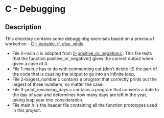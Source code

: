 # C - Debugging

## Description
This directory contains some debugginbg exercises based on a previous I worked on - [C - Variable, if, else, while](https://github.com/TosinISOGUN/alx-low_level_programming/tree/master/0x01-variables_if_else_while).

* File 0-main.c is adapted from [0-positive_or_negative.c](https://github.com/TosinISOGUN/alx-low_level_programming/blob/master/0x01-variables_if_else_while/0-positive_or_negative.c). This file tests that the function positive_or_negative() gives the correct output when given a case of 0.
* File 1-main.c has to do with commenting out (don’t delete it!) the part of the code that is causing the output to go into an infinite loop.
* File 2-largest_number.c contains a program that correctly prints out the largest of three numbers, no matter the case.
* File 3-print_remaining_days.c contains a program that converts a date to the day of year and determines how many days are left in the year, taking leap year into consideration.
* File main.h is the header file containing all the function prototypes used in this project.
